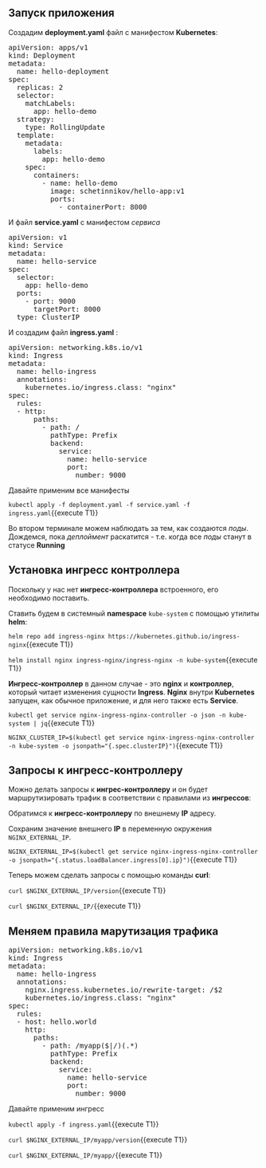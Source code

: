 ## Запуск приложения

Создадим **deployment.yaml** файл с манифестом **Kubernetes**: 

<pre class="file" data-filename="./deployment.yaml" data-target="replace">
apiVersion: apps/v1
kind: Deployment
metadata:
  name: hello-deployment
spec:
  replicas: 2
  selector:
    matchLabels:
      app: hello-demo
  strategy:
    type: RollingUpdate
  template:
    metadata:
      labels:
        app: hello-demo
    spec:
      containers:
        - name: hello-demo
          image: schetinnikov/hello-app:v1
          ports:
            - containerPort: 8000
</pre>

И файл **service.yaml** с манифестом *сервиса* 

<pre class="file" data-filename="./service.yaml" data-target="replace">
apiVersion: v1
kind: Service
metadata:
  name: hello-service
spec:
  selector:
    app: hello-demo
  ports:
    - port: 9000
      targetPort: 8000
  type: ClusterIP
</pre>

И создадим файл **ingress.yaml**  :

<pre class="file" data-filename="./ingress.yaml" data-target="replace">
apiVersion: networking.k8s.io/v1
kind: Ingress
metadata:
  name: hello-ingress
  annotations:
    kubernetes.io/ingress.class: "nginx"
spec:
  rules:
  - http:
      paths:
        - path: /
          pathType: Prefix
          backend:
            service:
              name: hello-service
              port:
                number: 9000
</pre>

Давайте применим все манифесты

`kubectl apply -f deployment.yaml -f service.yaml -f ingress.yaml`{{execute T1}}

Во втором терминале можем наблюдать за тем, как создаются *поды*. 
Дождемся, пока *деплоймент* раскатится - т.е. когда все *поды* станут в статусе **Running**

## Установка ингресс контроллера

Поскольку у нас нет **ингресс-контроллера** встроенного, его необходимо поставить. 

Ставить будем в системный **namespace** `kube-system` с помощью утилиты **helm**:

`helm repo add ingress-nginx https://kubernetes.github.io/ingress-nginx`{{execute T1}}

`helm install nginx ingress-nginx/ingress-nginx -n kube-system`{{execute T1}}

**Ингресс-контроллер** в данном случае - это **nginx** и **контроллер**, который читает изменения сущности **Ingress**. **Nginx** внутри **Kubernetes** запущен, как обычное приложение, и для него также есть **Service**.  

`kubectl get service nginx-ingress-nginx-controller -o json -n kube-system | jq`{{execute T1}}

`NGINX_CLUSTER_IP=$(kubectl get service nginx-ingress-nginx-controller -n kube-system -o jsonpath="{.spec.clusterIP}")`{{execute T1}}

## Запросы к ингресс-контроллеру

Можно делать запросы к **ингрес-контроллеру** и он будет маршрутизировать трафик в соответствии с правилами из **ингрессов**:

Обратимся к **ингресс-контроллеру** по внешнему **IP** адресу. 

Сохраним значение внешнего **IP** в переменную окружения `NGINX_EXTERNAL_IP`.

`NGINX_EXTERNAL_IP=$(kubectl get service nginx-ingress-nginx-controller -o jsonpath="{.status.loadBalancer.ingress[0].ip}")`{{execute T1}}

Теперь можем сделать запросы с помощью команды **curl**:

`curl $NGINX_EXTERNAL_IP/version`{{execute T1}}

`curl $NGINX_EXTERNAL_IP/`{{execute T1}}

## Меняем правила марутизация трафика

<pre class="file" data-filename="./ingress.yaml" data-target="replace">
apiVersion: networking.k8s.io/v1
kind: Ingress
metadata:
  name: hello-ingress
  annotations:
    nginx.ingress.kubernetes.io/rewrite-target: /$2
    kubernetes.io/ingress.class: "nginx"
spec:
  rules:
  - host: hello.world
    http:
      paths:
        - path: /myapp($|/)(.*)
          pathType: Prefix
          backend:
            service:
              name: hello-service
              port:
                number: 9000
</pre>

Давайте применим ингресс

`kubectl apply -f ingress.yaml`{{execute T1}}

`curl $NGINX_EXTERNAL_IP/myapp/version`{{execute T1}}

`curl $NGINX_EXTERNAL_IP/myapp/`{{execute T1}}

